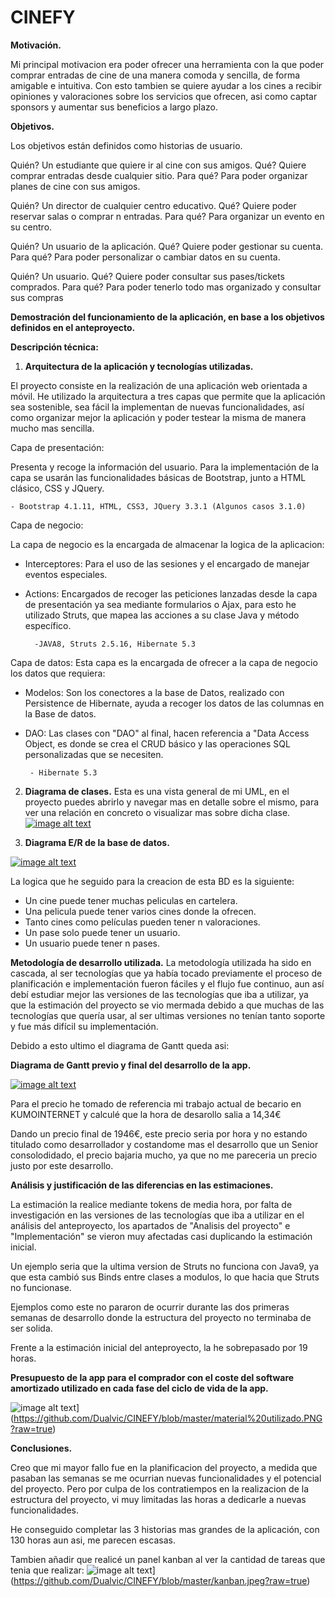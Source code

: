 # CINEFY

**Motivación.**

Mi principal motivacion era poder ofrecer una herramienta con la que poder comprar entradas de cine de una manera comoda y sencilla, de forma amigable e intuitiva. 
Con esto tambien se quiere ayudar a los cines a recibir opiniones y valoraciones sobre los servicios que ofrecen, asi como captar sponsors y aumentar sus beneficios a largo plazo.

**Objetivos.**

Los objetivos están definidos como historias de usuario.

Quién? Un estudiante que quiere ir al cine con sus amigos. Qué? Quiere comprar entradas desde cualquier sitio. Para qué? Para poder organizar planes de cine con sus amigos.

Quién? Un director de cualquier centro educativo. Qué? Quiere poder reservar salas o comprar n entradas. Para qué? Para organizar un evento en su centro.

Quién? Un usuario de la aplicación. Qué? Quiere poder gestionar su cuenta. Para qué? Para poder personalizar o cambiar datos en su cuenta.

Quién? Un usuario. Qué? Quiere poder consultar sus pases/tickets comprados. Para qué? Para poder tenerlo todo mas organizado y consultar sus compras

**Demostración del funcionamiento de la aplicación, en base a los objetivos definidos en el anteproyecto.**



**Descripción técnica:**

1.  **Arquitectura de la aplicación y tecnologías utilizadas.**

El proyecto consiste en la realización de una aplicación web orientada a móvil. He utilizado la arquitectura a tres capas que permite que la aplicación sea sostenible, sea fácil la implementan de nuevas funcionalidades, así como organizar mejor la aplicación y poder testear la misma de manera mucho mas sencilla.

Capa de presentación:

Presenta y recoge la información del usuario. Para la implementación de la capa se usarán las funcionalidades básicas de Bootstrap, junto a HTML clásico, CSS y JQuery.

	- Bootstrap 4.1.11, HTML, CSS3, JQuery 3.3.1 (Algunos casos 3.1.0)

Capa de negocio:

La capa de negocio es la encargada de almacenar la logica de la aplicacion:

- Interceptores: Para el uso de las sesiones y el encargado de manejar eventos especiales.
- Actions: Encargados de recoger las peticiones lanzadas desde la capa de presentación ya sea mediante formularios o Ajax, para esto he utilizado Struts, que mapea las acciones a su clase Java y método específico.

		-JAVA8, Struts 2.5.16, Hibernate 5.3

Capa de datos:
Esta capa es la encargada de ofrecer a la capa de negocio los datos que requiera:
- Modelos: Son los conectores a la base de Datos, realizado con Persistence de Hibernate, ayuda a recoger los datos de las columnas en la Base de datos.
-  DAO: Las clases con "DAO" al final, hacen referencia a "Data Access Object, es donde se crea el CRUD básico y las operaciones SQL personalizadas que se necesiten.

		- Hibernate 5.3

2.  **Diagrama de clases.**
Esta es una vista general de mi UML, en el proyecto puedes abrirlo y navegar mas en detalle sobre el mismo, para ver una relación en concreto o visualizar mas sobre dicha clase.
[![image alt text](https://github.com/Dualvic/CINEFY/blob/master/uml.gif?raw=true)](https://github.com/Dualvic/CINEFY/blob/master/uml.gif?raw=true)

3.  **Diagrama E/R de la base de datos.**

[![image alt text](https://github.com/Dualvic/CINEFY/blob/master/BDDiagram.PNG?raw=true)](https://github.com/Dualvic/CINEFY/blob/master/BDDiagram.PNG?raw=true)

La logica que he seguido para la creacion de esta BD es la siguiente:

- Un cine puede tener muchas peliculas en cartelera.
- Una pelicula puede tener varios cines donde la ofrecen.
- Tanto cines como películas pueden tener n valoraciones.
- Un pase solo puede tener un usuario.
- Un usuario puede tener n pases.

**Metodología de desarrollo utilizada.**
La metodología utilizada ha sido en cascada, al ser tecnologías que ya había tocado previamente el proceso de planificación e implementación fueron fáciles y el flujo fue continuo, aun así debí estudiar mejor las versiones de las tecnologías que iba a utilizar, ya que la estimación del proyecto se vio mermada debido a que muchas de las tecnologías que quería usar, al ser ultimas versiones no tenían tanto soporte y fue más difícil su implementación.

Debido a esto ultimo el diagrama de Gantt queda asi:

**Diagrama de Gantt previo y final del desarrollo de la app.**

[![image alt text](https://github.com/Dualvic/CINEFY/blob/master/gantt.PNG?raw=true)](https://github.com/Dualvic/CINEFY/blob/master/gantt.PNG?raw=true)

Para el precio he tomado de referencia mi trabajo actual de becario en KUMOINTERNET y calculé que la hora de desarollo salia a 14,34€

Dando un precio final de 1946€, este precio seria por hora y no estando titulado como desarrollador y costandome mas el desarrollo que un Senior consolodidado, el precio bajaria mucho, ya que no me pareceria un precio justo por este desarrollo.

**Análisis y justificación de las diferencias en las estimaciones.**

La estimación la realice mediante tokens de media hora, por falta de investigación en las versiones de las tecnologías que iba a utilizar en el análisis del anteproyecto, los apartados de "Analisis del proyecto" e "Implementación" se vieron muy afectadas casi duplicando la estimación inicial.

Un ejemplo seria que la ultima version de Struts no funciona con Java9, ya que esta cambió sus Binds entre clases a modulos, lo que hacia que Struts no funcionase.

Ejemplos como este no pararon de ocurrir durante las dos primeras semanas de desarrollo donde la estructura del proyecto no terminaba de ser solida.

Frente a la estimación inicial del anteproyecto, la he sobrepasado por 19 horas.

**Presupuesto de la app para el comprador con el coste del software amortizado utilizado en cada fase del ciclo de vida de la app.**

![image alt text](https://github.com/Dualvic/CINEFY/blob/master/material%20utilizado.PNG?raw=true)](https://github.com/Dualvic/CINEFY/blob/master/material%20utilizado.PNG?raw=true)




**Conclusiones.**

Creo que mi mayor fallo fue en la planificacion del proyecto,  a medida que pasaban las semanas se me ocurrian nuevas funcionalidades y el potencial del proyecto. Pero por culpa de los contratiempos en la realizacion de la estructura del proyecto, vi muy limitadas las horas a dedicarle a nuevas funcionalidades.

He conseguido completar las 3 historias mas grandes de la aplicación, con 130 horas aun asi, me parecen escasas.

Tambien añadir que realicé un panel kanban al ver la cantidad de tareas que tenia que realizar:
![image alt text](https://github.com/Dualvic/CINEFY/blob/master/kanban.jpeg?raw=true)](https://github.com/Dualvic/CINEFY/blob/master/kanban.jpeg?raw=true)
